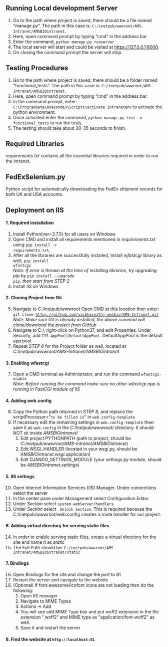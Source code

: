 ﻿## Running Local development Server

1.	Go to the path where project is saved, there should be a file named “manage.py”. The path in this case is: <code>C:/inetpub/wwwroot/AMS-Intranet/AMSBIOintranet</code>.
2.	Here, open command prompt by typing “cmd” in the address bar.
3.	Enter the command, <code>python manage.py runserver</code>
4.	The local server will start and could be visited at https://127.0.0.1:8000.
5.  On closing the command prompt the server will stop.

## Testing Procedures

1.	Go to the path where project is saved, there should be a folder named “functional_tests”. The path in this case is: <code>C:/inetpub/wwwroot/AMS-Intranet/AMSBIOintranet</code>.
2.	Here, open command prompt by typing “cmd” in the address bar.
3.	In the command prompt, enter: <code>C:\ProgramData\Anaconda3\Scripts\activate intranetenv</code> to activate the python environment.
4.	Once activated enter the command, <code>python manage.py test -n functional_tests</code> to run the tests.
5.	The testing should take about 30-35 seconds to finish.

## Required Libraries

_requirements.txt_ contains all the essential libraries required in order to run the intranet.

## FedExSelenium.py

Python script for automatically downloading the FedEx shipment records for both UK and USA accounts.

## Deployment on IIS

####    1.  Required installation 

1.  Install Python(ver=3.7.5) for all users on Windows
2.  Open CMD and install all requirements mentioned in _requirements.txt_ using <code>pip install -r requirements.txt</code>.
3.  After all the libraries are successfully installed, Install _wfastcgi_ library as well, <code>pip install  _wfastcgi_</code><br>
_Note: If error is thrown at the time of installing libraries, try upgrading pip by <code>pip install --upgrade pip</code>, then start from *STEP 2*_
4.  Install *IIS* on Windows

####    2.  Cloning Project from Git

5.  Navigate to C:/inetpub/wwwroot Open CMD at this location then enter: <code>git clone https://github.com/vaibhavnathj-amsbio/AMS-Intranet.git</code><br>
_Note: Make sure Git is already installed, the above commad will clone/download the project from GitHub_
6.  Navigate to C:/, right-click on Python37, and edit Properties. Under Security, add <code>IIS AppPool\DefaultAppPool</code>. DefaultAppPool is the default app pool.
7.  Repeat *STEP 6* for the Project folder as well, located at *C:/inetpub/wwwroot/AMS-Intranet/AMSBIOintranet*

####    3.  Enabling wfastcgi

7.  Open a CMD terminal as Administrator, and run the command <code>wfastcgi-enable</code><br>
_Note: Before running the command make sure no other wfastcgi app is running in FastCGI module of IIS_

####    4.  Adding web.config
8.  Copy the Python path returned in *STEP 8*, and replace the scriptProcessor="<code>to be filled in</code>" in <code>web.config-template</code>
9.  If necessary edit the remaining settings in <code>web.config-template</code> then save it as <code>web.config</code> in the _C:/inetpub/wwwroot/_ directory. It should NOT sit inside _AMSBIOintranet/_
    1.  Edit project PYTHONPATH (path to project, should be *C:/inetpub/wwwroot/AMS-Intranet/AMSBIOintranet*)
    2.  Edit WSGI_HANDLER (located in your wsgi.py, should be *AMSBIOintranet.wsgi.application*)
    3.  Edit DJANGO_SETTINGS_MODULE (your settings.py module, should be *AMSBIOintranet.settings*)

####    5.  IIS settings
10. Open Internet Information Services (IIS) Manager. Under connections select the server
11. In the center pane under Management select Configuration Editor
12. Under *Section* select <code>system.webServer/handlers</code>. 
13. Under *Section* select <code> Unlock Section</code>. This is required because the C:/inetpub/wwwroot/web.config creates a route handler for our project.

####    6.  Adding virtual directory for serving static files

14. In order to enable serving static files, create a virtual directory for the site and name it as *static*
15. The Full Path should be: <code>C:/inetpub/wwwroot/AMS-Intranet/AMSBIOintranet/static</code>

####    7.  Bindings

16. Open Bindings for the site and change the port to 81
17. Restart the server and navigate to the website
18. (Optional) If font-awesome/icofont icons are not loading then do the following:
    1.  Open IIS manager
    2.  Navigate to MIME Types
    3.  Actions -> Add
    4.  You will see add MIME Type box and put woff2 extension in the file extension ".woff2" and MIME type as "application/font-woff2" as well.
    5.  Save it and restart the server

####    8.  Find the website at <code>http://localhost:81</code>
